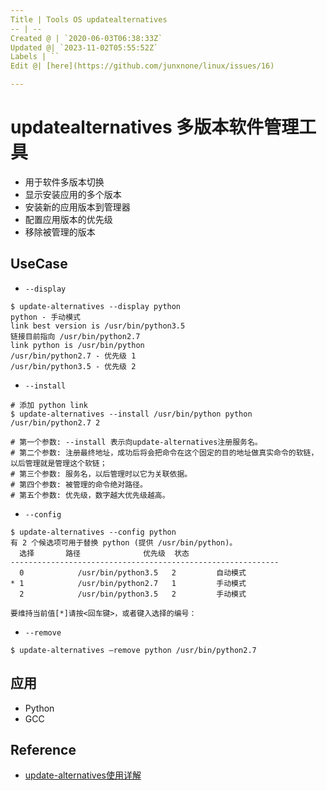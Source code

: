 ```yaml
---
Title | Tools OS updatealternatives
-- | --
Created @ | `2020-06-03T06:38:33Z`
Updated @| `2023-11-02T05:55:52Z`
Labels | ``
Edit @| [here](https://github.com/junxnone/linux/issues/16)

---
```

# updatealternatives 多版本软件管理工具
-  用于软件多版本切换
  - 显示安装应用的多个版本
  - 安装新的应用版本到管理器
  - 配置应用版本的优先级
  - 移除被管理的版本

## UseCase

- `--display`

```
$ update-alternatives --display python 
python - 手动模式
link best version is /usr/bin/python3.5
链接目前指向 /usr/bin/python2.7
link python is /usr/bin/python
/usr/bin/python2.7 - 优先级 1
/usr/bin/python3.5 - 优先级 2
```

- `--install`

```
# 添加 python link
$ update-alternatives --install /usr/bin/python python /usr/bin/python2.7 2

# 第一个参数: --install 表示向update-alternatives注册服务名。
# 第二个参数: 注册最终地址，成功后将会把命令在这个固定的目的地址做真实命令的软链，以后管理就是管理这个软链；
# 第三个参数: 服务名，以后管理时以它为关联依据。
# 第四个参数: 被管理的命令绝对路径。
# 第五个参数: 优先级，数字越大优先级越高。
```

- `--config`

```
$ update-alternatives --config python    
有 2 个候选项可用于替换 python (提供 /usr/bin/python)。
  选择       路径              优先级  状态
------------------------------------------------------------
  0            /usr/bin/python3.5   2         自动模式
* 1            /usr/bin/python2.7   1         手动模式
  2            /usr/bin/python3.5   2         手动模式

要维持当前值[*]请按<回车键>，或者键入选择的编号：
```

- `--remove`

```
$ update-alternatives –remove python /usr/bin/python2.7
```

## 应用

- Python
- GCC


## Reference
- [update-alternatives使用详解](https://www.jianshu.com/p/4d27fa2dce86)


